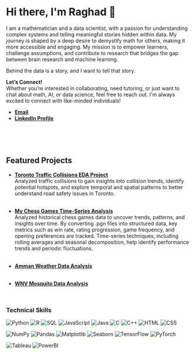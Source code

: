 # Hi there, I'm Raghad 🌟 

I am a mathematician and a data scientist, with a passion for understanding complex systems and telling meaningful stories hidden within data. My journey is shaped by a deep desire to demystify math for others, making it more accessible and engaging. My mission is to empower learners, challenge assumptions, and contribute to research that bridges the gap between brain research and machine learning.

Behind the data is a story, and I want to tell that story.

**Let’s Connect!**   
Whether you’re interested in collaborating, need tutoring, or just want to chat about math, AI, or data science, feel free to reach out. I'm always excited to connect with like-minded individuals! 
- [**Email**](mailto:raghadkibrahim@gmail.com)  
- [**LinkedIn Profile**](https://www.linkedin.com/in/raghadkibrahim)

<br>
<br>
<br>

## Featured Projects
- [**Toronto Traffic Collisions EDA Project**](https://github.com/raghadkibrahim/toronto-collisions-eda)  
       Analyzed traffic collisions to gain insights into collision trends, identify potential hotspots, and explore temporal and spatial patterns to better understand road safety issues in Toronto.
  <br>
  <br>
  
- [**My Chess Games Time-Series Analysis**](https://github.com/raghadkibrahim/my_chess_games)  
         Analyzed historical chess games data to uncover trends, patterns, and insights over time. By converting .pgn files into structured data, key metrics such as win rate, rating progression, game frequency, and opening preferences are tracked. Time-series techniques, including rolling averages and seasonal decomposition, help identify performance trends and periodic fluctuations.
  <br>
  <br>
  
- [**Amman Weather Data Analysis**](https://github.com/raghadkibrahim/amman-weather-project)
  <br>
  <br>

- [**WNV Mosquito Data Analysis**](https://github.com/raghadkibrahim/WNV-mosquito-pred)

       
<br>


### Technical Skills

![Python](https://img.shields.io/badge/Code-Python-blue)
![R](https://img.shields.io/badge/Code-R-blueviolet)
![SQL](https://img.shields.io/badge/Database-SQL-orange)
![JavaScript](https://img.shields.io/badge/Code-JavaScript-yellow)
![Java](https://img.shields.io/badge/Code-Java-red)
![C](https://img.shields.io/badge/Code-C-lightgrey)
![C++](https://img.shields.io/badge/Code-C%2B%2B-teal)
![HTML](https://img.shields.io/badge/Markup-HTML-orange)
![CSS](https://img.shields.io/badge/Style-CSS-blue)


![NumPy](https://img.shields.io/badge/Library-NumPy-green)
![Pandas](https://img.shields.io/badge/Library-Pandas-darkgreen)
![Matplotlib](https://img.shields.io/badge/Visualization-Matplotlib-brightgreen)
![Seaborn](https://img.shields.io/badge/Visualization-Seaborn-darkblue)
![TensorFlow](https://img.shields.io/badge/Framework-TensorFlow-orange)
![PyTorch](https://img.shields.io/badge/Framework-PyTorch-lightcoral)  


![Tableau](https://img.shields.io/badge/Visualization-Tableau-navy)
![PowerBI](https://img.shields.io/badge/Visualization-PowerBI-gold)






